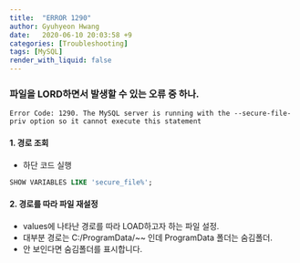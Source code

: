 ```yaml
---
title:  "ERROR 1290"
author: Gyuhyeon Hwang
date:   2020-06-10 20:03:58 +9
categories: [Troubleshooting]
tags: [MySQL]
render_with_liquid: false
---
```

### 파일을 LORD하면서 발생할 수 있는 오류 중 하나.
`Error Code: 1290. The MySQL server is running with the --secure-file-priv option so it cannot execute this statement`

#### 1. 경로 조회
* 하단 코드 실행
```SQL
SHOW VARIABLES LIKE 'secure_file%';
```

#### 2. 경로를 따라 파일 재설정
 * values에 나타난 경로를 따라 LOAD하고자 하는 파일 설정.
 * 대부분 경로는 C:/ProgramData/~~ 인데 ProgramData 폴더는 숨김폴더.
 * 안 보인다면 숨김폴더를 표시합니다.